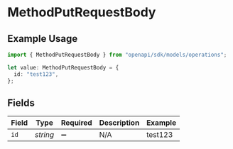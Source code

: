 # MethodPutRequestBody

## Example Usage

```typescript
import { MethodPutRequestBody } from "openapi/sdk/models/operations";

let value: MethodPutRequestBody = {
  id: "test123",
};
```

## Fields

| Field              | Type               | Required           | Description        | Example            |
| ------------------ | ------------------ | ------------------ | ------------------ | ------------------ |
| `id`               | *string*           | :heavy_minus_sign: | N/A                | test123            |